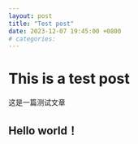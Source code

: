 ```yaml
---
layout: post
title: "Test post"
date: 2023-12-07 19:45:00 +0800
# categories: 
---
```


# This is a test post
这是一篇测试文章
## Hello world！